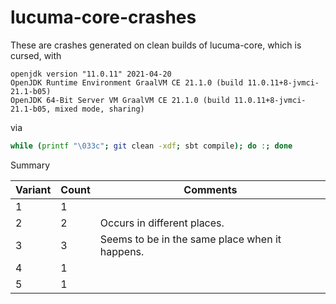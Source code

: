 # lucuma-core-crashes

These are crashes generated on clean builds of lucuma-core, which is cursed, with

```
openjdk version "11.0.11" 2021-04-20
OpenJDK Runtime Environment GraalVM CE 21.1.0 (build 11.0.11+8-jvmci-21.1-b05)
OpenJDK 64-Bit Server VM GraalVM CE 21.1.0 (build 11.0.11+8-jvmci-21.1-b05, mixed mode, sharing)
```

via

```bash
while (printf "\033c"; git clean -xdf; sbt compile); do :; done
```

Summary

| Variant | Count | Comments |
|--------|-------|----------|
| 1      | 1     |  |
| 2      | 2     | Occurs in different places. |
| 3      | 3     | Seems to be in the same place when it happens. |
| 4      | 1     |  |
| 5      | 1     |  |

